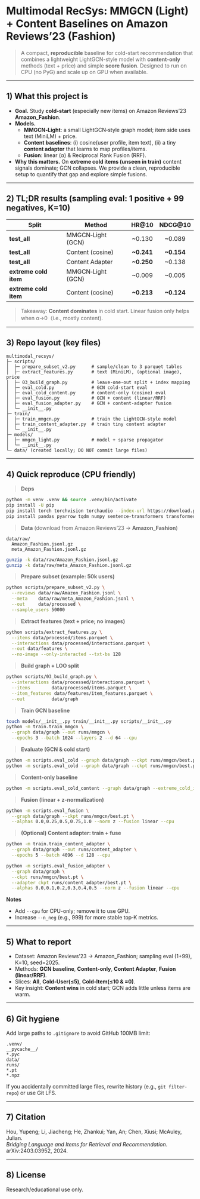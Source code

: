 # Multimodal RecSys: MMGCN (Light) + Content Baselines on Amazon Reviews’23 (Fashion)

> A compact, **reproducible** baseline for cold-start recommendation that combines a lightweight LightGCN-style model with **content-only** methods (text + price) and simple **score fusion**. Designed to run on CPU (no PyG) and scale up on GPU when available.

---

## 1) What this project is

- **Goal.** Study **cold-start** (especially new items) on Amazon Reviews’23 **Amazon_Fashion**.
- **Models.**
  - **MMGCN‑Light**: a small LightGCN‑style graph model; item side uses text (MiniLM) + price.
  - **Content baselines**: (i) cosine(user profile, item text), (ii) a tiny **content adapter** that learns to map profiles/items.
  - **Fusion**: linear (α) & Reciprocal Rank Fusion (RRF).
- **Why this matters.** On **extreme cold items (unseen in train)** content signals dominate; GCN collapses. We provide a clean, reproducible setup to quantify that gap and explore simple fusions.

---

## 2) TL;DR results (sampling eval: 1 positive + 99 negatives, K=10)

| Split                 | Method            |   HR@10    |  NDCG@10   |
| --------------------- | ----------------- | :--------: | :--------: |
| **test_all**          | MMGCN‑Light (GCN) |   ~0.130   |   ~0.089   |
| **test_all**          | Content (cosine)  | **~0.241** | **~0.154** |
| **test_all**          | Content Adapter   | **~0.250** |   ~0.138   |
| **extreme cold item** | MMGCN‑Light (GCN) |   ~0.009   |   ~0.005   |
| **extreme cold item** | Content (cosine)  | **~0.213** | **~0.124** |

> Takeaway: **Content dominates** in cold start. Linear fusion only helps when α→0（i.e., mostly content).

---

## 3) Repo layout (key files)

```
multimodal_recsys/
├─ scripts/
│  ├─ prepare_subset_v2.py      # sample/clean to 3 parquet tables
│  ├─ extract_features.py       # text (MiniLM), (optional image), price
│  ├─ 03_build_graph.py         # leave-one-out split + index mapping
│  ├─ eval_cold.py              # GCN cold-start eval
│  ├─ eval_cold_content.py      # content-only (cosine) eval
│  ├─ eval_fusion.py            # GCN + content (linear/RRF)
│  ├─ eval_fusion_adapter.py    # GCN + content-adapter fusion
│  └─ __init__.py
├─ train/
│  ├─ train_mmgcn.py            # train the LightGCN-style model
│  ├─ train_content_adapter.py  # train tiny content adapter
│  └─ __init__.py
├─ models/
│  ├─ mmgcn_light.py            # model + sparse propagator
│  └─ __init__.py
└─ data/ (created locally; DO NOT commit large files)
```

---

## 4) Quick reproduce (CPU friendly)

> **Deps**

```bash
python -m venv .venv && source .venv/bin/activate
pip install -U pip
pip install torch torchvision torchaudio --index-url https://download.pytorch.org/whl/cpu
pip install pandas pyarrow tqdm numpy sentence-transformers transformers open_clip_torch
```

> **Data** (download from Amazon Reviews’23 → **Amazon_Fashion**)

```
data/raw/
  Amazon_Fashion.jsonl.gz
  meta_Amazon_Fashion.jsonl.gz
```

```bash
gunzip -k data/raw/Amazon_Fashion.jsonl.gz
gunzip -k data/raw/meta_Amazon_Fashion.jsonl.gz
```

> **Prepare subset (example: 50k users)**

```bash
python scripts/prepare_subset_v2.py \
  --reviews data/raw/Amazon_Fashion.jsonl \
  --meta    data/raw/meta_Amazon_Fashion.jsonl \
  --out     data/processed \
  --sample_users 50000
```

> **Extract features (text + price; no images)**

```bash
python scripts/extract_features.py \
  --items data/processed/items.parquet \
  --interactions data/processed/interactions.parquet \
  --out data/features \
  --no-image --only-interacted --txt-bs 128
```

> **Build graph + LOO split**

```bash
python scripts/03_build_graph.py \
  --interactions data/processed/interactions.parquet \
  --items        data/processed/items.parquet \
  --item_features data/features/item_features.parquet \
  --out          data/graph
```

> **Train GCN baseline**

```bash
touch models/__init__.py train/__init__.py scripts/__init__.py
python -m train.train_mmgcn \
  --graph data/graph --out runs/mmgcn \
  --epochs 3 --batch 1024 --layers 2 --d 64 --cpu
```

> **Evaluate (GCN & cold start)**

```bash
python -m scripts.eval_cold --graph data/graph --ckpt runs/mmgcn/best.pt --cpu
python -m scripts.eval_cold --graph data/graph --ckpt runs/mmgcn/best.pt --extreme_cold_item --cpu
```

> **Content-only baseline**

```bash
python -m scripts.eval_cold_content --graph data/graph --extreme_cold_item
```

> **Fusion (linear + z-normalization)**

```bash
python -m scripts.eval_fusion \
  --graph data/graph --ckpt runs/mmgcn/best.pt \
  --alphas 0.0,0.25,0.5,0.75,1.0 --norm z --fusion linear --cpu
```

> **(Optional) Content adapter: train + fuse**

```bash
python -m train.train_content_adapter \
  --graph data/graph --out runs/content_adapter \
  --epochs 5 --batch 4096 --d 128 --cpu

python -m scripts.eval_fusion_adapter \
  --graph data/graph \
  --ckpt runs/mmgcn/best.pt \
  --adapter_ckpt runs/content_adapter/best.pt \
  --alphas 0.0,0.1,0.2,0.3,0.4,0.5 --norm z --fusion linear --cpu
```

**Notes**

- Add `--cpu` for CPU-only; remove it to use GPU.
- Increase `--n_neg` (e.g., 999) for more stable top‑K metrics.

---

## 5) What to report

- Dataset: Amazon Reviews’23 → Amazon_Fashion; sampling eval (1+99), K=10, seed=2025.
- Methods: **GCN baseline**, **Content-only**, **Content Adapter**, **Fusion (linear/RRF)**.
- Slices: **All**, **Cold‑User(≤5)**, **Cold‑Item(≤10 & =0)**.
- Key insight: **Content wins** in cold start; GCN adds little unless items are warm.

---

## 6) Git hygiene

Add large paths to `.gitignore` to avoid GitHub 100MB limit:

```
.venv/
__pycache__/
*.pyc
data/
runs/
*.pt
*.npz
```

If you accidentally committed large files, rewrite history (e.g., `git filter-repo`) or use Git LFS.

---

## 7) Citation

Hou, Yupeng; Li, Jiacheng; He, Zhankui; Yan, An; Chen, Xiusi; McAuley, Julian.  
*Bridging Language and Items for Retrieval and Recommendation*. arXiv:2403.03952, 2024.

---

## 8) License

Research/educational use only.